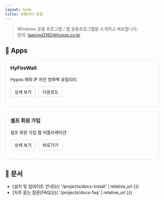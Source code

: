 ```yaml
---
layout: home
title: 유틸리티 모음
---
```


> Windows 응용 프로그램 / 웹 응용프로그램을 소개하고 배포합니다.  
> 문의: taejong3182@hypos.co.kr

## 🔧 Apps

<div class="app-cards">

<div class="app-card">
  <h3>HyFireWall</h3>
  <p>Hypos 해외 IP 차단 방화벽 유틸리티</p>
  <p>
    <a class="btn" href="{{ '/projects/HyFireWall' | relative_url }}">상세 보기</a>
    <a class="btn" href="http://www.newhypos.co.kr/hyFireWall/publish.htm" target="_blank">다운로드</a>
  </p>
</div>

<div class="app-card">
  <h3>셀프 회원 가입</h3>
  <p>셀프 회원 가입 웹 어플리케이션</p>
  <p>
    <a class="btn" href="{{ '/projects/byrregister' | relative_url }}">상세 보기</a>
    <a class="btn" href="https://byrregister.newhypos.co.kr/" target="_blank">바로가기</a>
  </p>
</div>

</div>

<style>
.app-cards { display:grid; gap:1rem; grid-template-columns: repeat(auto-fit, minmax(260px, 1fr)); }
.app-card { border:1px solid #e5e7eb; border-radius:12px; padding:1rem; }
.app-card h3 { margin-top:0; }
.btn { display:inline-block; padding:.4rem .8rem; margin-right:.3rem; border:1px solid #d1d5db; border-radius:8px; text-decoration:none; }
</style>

## 📄 문서

- [설치 및 업데이트 안내]({{ '/projects/docs-install' | relative_url }})
- [자주 묻는 질문(FAQ)]({{ '/projects/docs-faq' | relative_url }})
